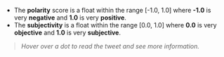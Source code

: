 - The **polarity** score is a float within the range [-1.0, 1.0] where **-1.0** is very **negative** and **1.0** is very **positive**.
- The **subjectivity** is a float within the range [0.0, 1.0] where **0.0** is very **objective** and **1.0** is very **subjective**.

> *Hover over a dot to read the tweet and see more information.*